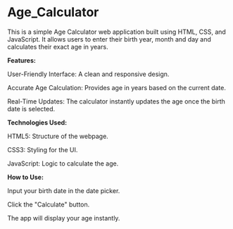 # **Age_Calculator**

This is a simple Age Calculator web application built using HTML, CSS, and JavaScript. It allows users to enter their birth year, month and day and calculates their exact age in years.


**Features:**

User-Friendly Interface: A clean and responsive design.

Accurate Age Calculation: Provides age in years based on the current date.

Real-Time Updates: The calculator instantly updates the age once the birth date is selected.


**Technologies Used:**

HTML5: Structure of the webpage.

CSS3: Styling for the UI.

JavaScript: Logic to calculate the age.


**How to Use:**

Input your birth date in the date picker.

Click the "Calculate" button.

The app will display your age instantly.
